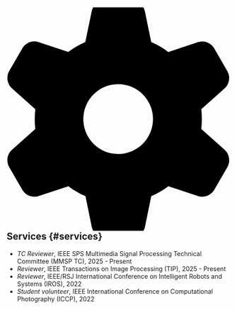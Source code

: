 ## <svg xmlns="http://www.w3.org/2000/svg" class="icon icon-fw" aria-hidden="true" style="color: #ffbf00" viewBox="0 0 512 512"><path d="M195.1 9.5C198.1-5.3 211.2-16 226.4-16l59.8 0c15.2 0 28.3 10.7 31.3 25.5L332 79.5c14.1 6 27.3 13.7 39.3 22.8l67.8-22.5c14.4-4.8 30.2 1.2 37.8 14.4l29.9 51.8c7.6 13.2 4.9 29.8-6.5 39.9L447 233.3c.9 7.4 1.3 15 1.3 22.7s-.5 15.3-1.3 22.7l53.4 47.5c11.4 10.1 14 26.8 6.5 39.9l-29.9 51.8c-7.6 13.1-23.4 19.2-37.8 14.4l-67.8-22.5c-12.1 9.1-25.3 16.7-39.3 22.8l-14.4 69.9c-3.1 14.9-16.2 25.5-31.3 25.5l-59.8 0c-15.2 0-28.3-10.7-31.3-25.5l-14.4-69.9c-14.1-6-27.2-13.7-39.3-22.8L73.5 432.3c-14.4 4.8-30.2-1.2-37.8-14.4L5.8 366.1c-7.6-13.2-4.9-29.8 6.5-39.9l53.4-47.5c-.9-7.4-1.3-15-1.3-22.7s.5-15.3 1.3-22.7L12.3 185.8c-11.4-10.1-14-26.8-6.5-39.9L35.7 94.1c7.6-13.2 23.4-19.2 37.8-14.4l67.8 22.5c12.1-9.1 25.3-16.7 39.3-22.8L195.1 9.5zM256.3 336a80 80 0 1 0 -.6-160 80 80 0 1 0 .6 160z"/></svg> Services {#services}

- *TC Reviewer*, IEEE SPS Multimedia Signal Processing Technical Committee (MMSP TC), 2025 - Present
- *Reviewer*, IEEE Transactions on Image Processing (TIP), 2025 - Present
- *Reviewer*, IEEE/RSJ International Conference on Intelligent Robots and Systems (IROS), 2022
- *Student volunteer*, IEEE International Conference on Computational Photography (ICCP), 2022